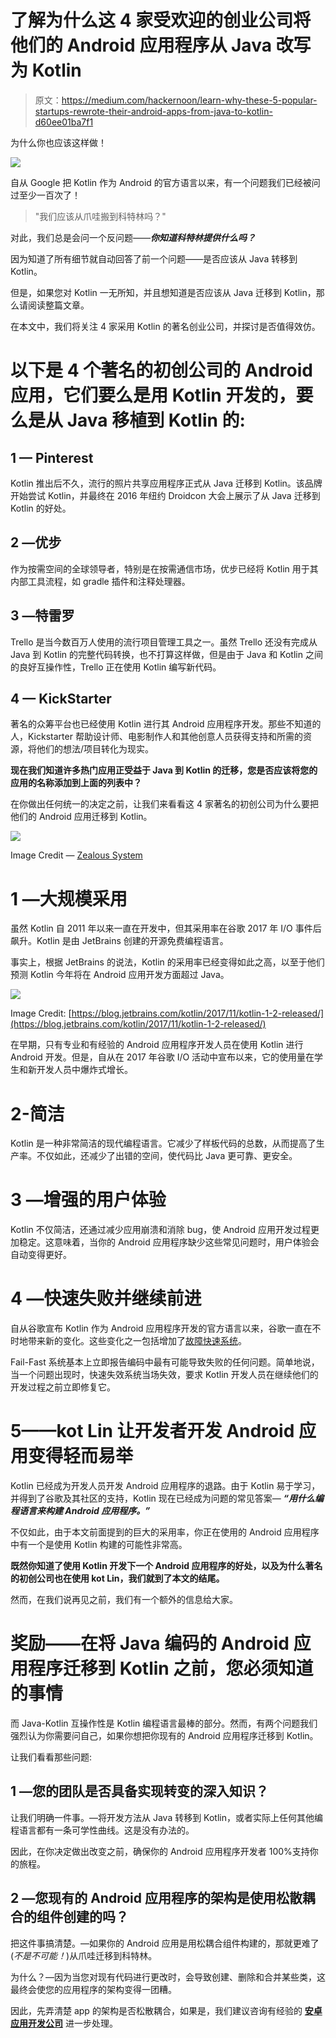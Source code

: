 # 了解为什么这 4 家受欢迎的创业公司将他们的 Android 应用程序从 Java 改写为 Kotlin

> 原文：<https://medium.com/hackernoon/learn-why-these-5-popular-startups-rewrote-their-android-apps-from-java-to-kotlin-d60ee01ba7f1>

为什么你也应该这样做！

![](img/e22d08c6ccfb4e087560033f96f4e9c2.png)

自从 Google 把 Kotlin 作为 Android 的官方语言以来，有一个问题我们已经被问过至少一百次了！

> "我们应该从爪哇搬到科特林吗？"

对此，我们总是会问一个反问题——***你知道科特林提供什么吗？***

因为知道了所有细节就自动回答了前一个问题——是否应该从 Java 转移到 Kotlin。

但是，如果您对 Kotlin 一无所知，并且想知道是否应该从 Java 迁移到 Kotlin，那么请阅读整篇文章。

在本文中，我们将关注 4 家采用 Kotlin 的著名创业公司，并探讨是否值得效仿。

# 以下是 4 个著名的初创公司的 Android 应用，它们要么是用 Kotlin 开发的，要么是从 Java 移植到 Kotlin 的:

## 1 — Pinterest

Kotlin 推出后不久，流行的照片共享应用程序正式从 Java 迁移到 Kotlin。该品牌开始尝试 Kotlin，并最终在 2016 年纽约 Droidcon 大会上展示了从 Java 迁移到 Kotlin 的好处。

## 2 —优步

作为按需空间的全球领导者，特别是在按需通信市场，优步已经将 Kotlin 用于其内部工具流程，如 gradle 插件和注释处理器。

## 3 —特雷罗

Trello 是当今数百万人使用的流行项目管理工具之一。虽然 Trello 还没有完成从 Java 到 Kotlin 的完整代码转换，也不打算这样做，但是由于 Java 和 Kotlin 之间的良好互操作性，Trello 正在使用 Kotlin 编写新代码。

## 4 — KickStarter

著名的众筹平台也已经使用 Kotlin 进行其 Android 应用程序开发。那些不知道的人，Kickstarter 帮助设计师、电影制作人和其他创意人员获得支持和所需的资源，将他们的想法/项目转化为现实。

**现在我们知道许多热门应用正受益于 Java 到 Kotlin 的迁移，您是否应该将您的应用的名称添加到上面的列表中？**

在你做出任何统一的决定之前，让我们来看看这 4 家著名的初创公司为什么要把他们的 Android 应用迁移到 Kotlin。

![](img/3aef73d7fb1050b5b246b07efc66fb26.png)

Image Credit — [Zealous System](http://bit.ly/2LJU7I2)

# 1 —大规模采用

虽然 Kotlin 自 2011 年以来一直在开发中，但其采用率在谷歌 2017 年 I/O 事件后飙升。Kotlin 是由 JetBrains 创建的开源免费编程语言。

事实上，根据 JetBrains 的说法，Kotlin 的采用率已经变得如此之高，以至于他们预测 Kotlin 今年将在 Android 应用开发方面超过 Java。

![](img/31b5a99a75bb325193011f100f9a2a62.png)

Image Credit: [https://blog.jetbrains.com/kotlin/2017/11/kotlin-1-2-released/](https://blog.jetbrains.com/kotlin/2017/11/kotlin-1-2-released/)

在早期，只有专业和有经验的 Android 应用程序开发人员在使用 Kotlin 进行 Android 开发。但是，自从在 2017 年谷歌 I/O 活动中宣布以来，它的使用量在学生和新开发人员中爆炸式增长。

# 2-简洁

Kotlin 是一种非常简洁的现代编程语言。它减少了样板代码的总数，从而提高了生产率。不仅如此，还减少了出错的空间，使代码比 Java 更可靠、更安全。

# 3 —增强的用户体验

Kotlin 不仅简洁，还通过减少应用崩溃和消除 bug，使 Android 应用开发过程更加稳定。这意味着，当你的 Android 应用程序缺少这些常见问题时，用户体验会自动变得更好。

# 4 —快速失败并继续前进

自从谷歌宣布 Kotlin 作为 Android 应用程序开发的官方语言以来，谷歌一直在不时地带来新的变化。这些变化之一包括增加了[故障快速系统](https://martinfowler.com/ieeeSoftware/failFast.pdf)。

Fail-Fast 系统基本上立即报告编码中最有可能导致失败的任何问题。简单地说，当一个问题出现时，快速失效系统当场失效，要求 Kotlin 开发人员在继续他们的开发过程之前立即修复它。

# 5——kot Lin 让开发者开发 Android 应用变得轻而易举

Kotlin 已经成为开发人员开发 Android 应用程序的退路。由于 Kotlin 易于学习，并得到了谷歌及其社区的支持，Kotlin 现在已经成为问题的常见答案— ***“用什么编程语言来构建 Android 应用程序。”***

不仅如此，由于本文前面提到的巨大的采用率，你正在使用的 Android 应用程序中有一个是使用 Kotlin 构建的可能性非常高。

**既然你知道了使用 Kotlin 开发下一个 Android 应用程序的好处，以及为什么著名的初创公司也在使用 kot Lin，我们就到了本文的结尾。**

然而，在我们说再见之前，我们有一个额外的信息给大家。

# 奖励——在将 Java 编码的 Android 应用程序迁移到 Kotlin 之前，您必须知道的事情

而 Java-Kotlin 互操作性是 Kotlin 编程语言最棒的部分。然而，有两个问题我们强烈认为你需要问自己，如果你想把你现有的 Android 应用程序迁移到 Kotlin。

让我们看看那些问题:

## 1 —您的团队是否具备实现转变的深入知识？

让我们明确一件事。—将开发方法从 Java 转移到 Kotlin，或者实际上任何其他编程语言都有一条可学性曲线。这是没有办法的。

因此，在你决定做出改变之前，确保你的 Android 应用程序开发者 100%支持你的旅程。

## 2 —您现有的 Android 应用程序的架构是使用松散耦合的组件创建的吗？

把这件事搞清楚。—如果你的 Android 应用是用松耦合组件构建的，那就更难了(*不是不可能！*)从爪哇迁移到科特林。

为什么？—因为当您对现有代码进行更改时，会导致创建、删除和合并某些类，这最终会使您的应用程序的架构变得一团糟。

因此，先弄清楚 app 的架构是否松散耦合，如果是，我们建议咨询有经验的 [**安卓应用开发公司**](http://bit.ly/2LJU7I2) 进一步处理。